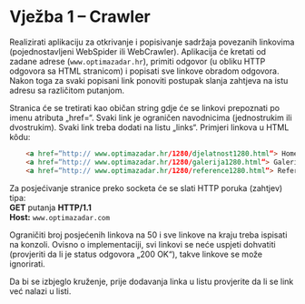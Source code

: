 
# Vježba 1 – Crawler

Realizirati aplikaciju za otkrivanje i popisivanje sadržaja povezanih linkovima (pojednostavljeni WebSpider ili WebCrawler). Aplikacija će kretati od zadane adrese (`www.optimazadar.hr`), primiti odgovor (u obliku HTTP odgovora sa HTML stranicom) i popisati sve linkove obradom odgovora. Nakon toga za svaki popisani link ponoviti postupak slanja zahtjeva na istu adresu sa različitom putanjom.

Stranica će se tretirati kao običan string gdje će se linkovi prepoznati po imenu atributa „href=“. Svaki link je ograničen navodnicima (jednostrukim ili dvostrukim). Svaki link treba dodati na listu „links“. Primjeri linkova u HTML kôdu:

```html
	<a href=“http:// www.optimazadar.hr/1280/djelatnost1280.html“> Home </a>
	<a href=“http:// www.optimazadar.hr/1280/galerija1280.html“> Galerija </a>
	<a href=“http:// www.optimazadar.hr/1280/reference1280.html“> Reference </a>
```

Za posjećivanje stranice preko socketa će se slati HTTP poruka (zahtjev) tipa:  
**GET** putanja **HTTP/1.1**  
**Host:** `www.optimazadar.com`

Ograničiti broj posjećenih linkova na 50 i sve linkove na kraju treba ispisati na konzoli. Ovisno o implementaciji, svi linkovi se neće uspjeti dohvatiti (provjeriti da li je status odgovora „200 OK“), takve linkove se može ignorirati.

Da bi se izbjeglo kruženje, prije dodavanja linka u listu provjerite da li se link već nalazi u listi. 